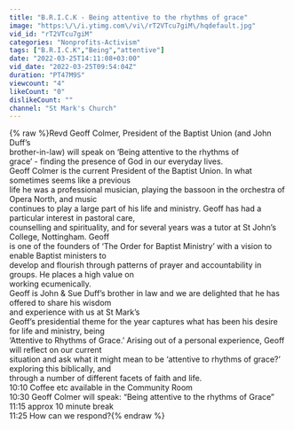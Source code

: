 ```yaml
---
title: "B.R.I.C.K - Being attentive to the rhythms of grace"
image: "https:\/\/i.ytimg.com\/vi\/rT2VTcu7giM\/hqdefault.jpg"
vid_id: "rT2VTcu7giM"
categories: "Nonprofits-Activism"
tags: ["B.R.I.C.K","Being","attentive"]
date: "2022-03-25T14:11:08+03:00"
vid_date: "2022-03-25T09:54:04Z"
duration: "PT47M9S"
viewcount: "4"
likeCount: "0"
dislikeCount: ""
channel: "St Mark's Church"
---
```

{% raw %}Revd Geoff Colmer, President of the Baptist Union (and John Duff’s<br /> brother-in-law) will speak on ‘Being attentive to the rhythms of<br />grace’ - finding the presence of God in our everyday lives.<br />Geoff Colmer is the current President of the Baptist Union. In what sometimes seems like a previous<br />life he was a professional musician, playing the bassoon in the orchestra of Opera North, and music<br />continues to play a large part of his life and ministry. Geoff has had a particular interest in pastoral care,<br />counselling and spirituality, and for several years was a tutor at St John’s College, Nottingham. Geoff<br />is one of the founders of ‘The Order for Baptist Ministry’ with a vision to enable Baptist ministers to<br />develop and flourish through patterns of prayer and accountability in groups. He places a high value on<br />working ecumenically.<br />Geoff is John &amp; Sue Duff’s brother in law and we are delighted that he has offered to share his wisdom<br />and experience with us at St Mark’s<br />Geoff’s presidential theme for the year captures what has been his desire for life and ministry, being<br />‘Attentive to Rhythms of Grace.’ Arising out of a personal experience, Geoff will reflect on our current<br />situation and ask what it might mean to be ‘attentive to rhythms of grace?’ exploring this biblically, and<br />through a number of different facets of faith and life.<br />10:10 Coffee etc available in the Community Room<br />10:30 Geoff Colmer will speak: “Being attentive to the rhythms of Grace”<br />11:15 approx 10 minute break<br />11:25 How can we respond?{% endraw %}
